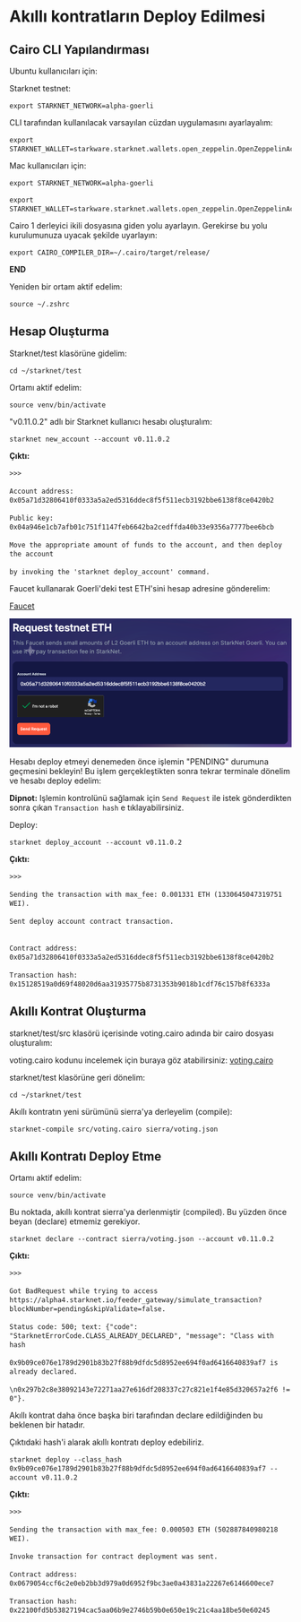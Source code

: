 # Akıllı kontratların Deploy Edilmesi

## Cairo CLI Yapılandırması

Ubuntu kullanıcıları için:

Starknet testnet:

```
export STARKNET_NETWORK=alpha-goerli
```

CLI tarafından kullanılacak varsayılan cüzdan uygulamasını ayarlayalım:

```
export STARKNET_WALLET=starkware.starknet.wallets.open_zeppelin.OpenZeppelinAccount
```

Mac kullanıcıları için:

```
export STARKNET_NETWORK=alpha-goerli
```

```
export STARKNET_WALLET=starkware.starknet.wallets.open_zeppelin.OpenZeppelinAccount
```

Cairo 1 derleyici ikili dosyasına giden yolu ayarlayın. Gerekirse bu yolu kurulumunuza uyacak şekilde uyarlayın:

```
export CAIRO_COMPILER_DIR=~/.cairo/target/release/
```

**END**

Yeniden bir ortam aktif edelim:

```
source ~/.zshrc
```

## Hesap Oluşturma

Starknet/test klasörüne gidelim:

```
cd ~/starknet/test
```

Ortamı aktif edelim:

```
source venv/bin/activate
```

"v0.11.0.2" adlı bir Starknet kullanıcı hesabı oluşturalım:

```
starknet new_account --account v0.11.0.2
```

**Çıktı:**

```
>>> 

Account address: 0x05a71d32806410f0333a5a2ed5316ddec8f5f511ecb3192bbe6138f8ce0420b2

Public key: 0x04a946e1cb7afb01c751f1147feb6642ba2cedffda40b33e9356a7777bee6bcb

Move the appropriate amount of funds to the account, and then deploy the account

by invoking the 'starknet deploy_account' command.
```

Faucet kullanarak Goerli'deki test ETH'sini hesap adresine gönderelim:

[Faucet](https://faucet.goerli.starknet.io/)

![starknet_faucet](./assets/starknet_faucet.png)

Hesabı deploy etmeyi denemeden önce işlemin "PENDING" durumuna geçmesini bekleyin! Bu işlem gerçekleştikten sonra tekrar terminale dönelim ve hesabı deploy edelim:

**Dipnot:** Işlemin kontrolünü sağlamak için `Send Request` ile istek gönderdikten sonra çıkan `Transaction hash` e tıklayabilirsiniz.

Deploy:

```
starknet deploy_account --account v0.11.0.2
```

**Çıktı:**

```
>>> 

Sending the transaction with max_fee: 0.001331 ETH (1330645047319751 WEI).

Sent deploy account contract transaction.


Contract address: 0x05a71d32806410f0333a5a2ed5316ddec8f5f511ecb3192bbe6138f8ce0420b2

Transaction hash: 0x15128519a0d69f48020d6aa31935775b8731353b9018b1cdf76c157b8f6333a
```

## Akıllı Kontrat Oluşturma

starknet/test/src klasörü içerisinde voting.cairo adında bir cairo dosyası oluşturalım:

voting.cairo kodunu incelemek için buraya göz atabilirsiniz:
[voting.cairo](./src/voting.cairo)

starknet/test klasörüne geri dönelim:

```
cd ~/starknet/test
```

Akıllı kontratın yeni sürümünü sierra'ya derleyelim (compile):

```
starknet-compile src/voting.cairo sierra/voting.json
```

## Akıllı Kontratı Deploy Etme

Ortamı aktif edelim:

```
source venv/bin/activate
```

Bu noktada, akıllı kontrat sierra'ya derlenmiştir (compiled). Bu yüzden önce beyan (declare) etmemiz gerekiyor.

```
starknet declare --contract sierra/voting.json --account v0.11.0.2
```

**Çıktı:**

```
>>> 

Got BadRequest while trying to access https://alpha4.starknet.io/feeder_gateway/simulate_transaction?blockNumber=pending&skipValidate=false.

Status code: 500; text: {"code": "StarknetErrorCode.CLASS_ALREADY_DECLARED", "message": "Class with hash 

0x9b09ce076e1789d2901b83b27f88b9dfdc5d8952ee694f0ad6416640839af7 is already declared.

\n0x297b2c8e38092143e72271aa27e616df208337c27c821e1f4e85d320657a2f6 != 0"}.
```

Akıllı kontrat daha önce başka biri tarafından declare edildiğinden bu beklenen bir hatadır.

Çıktıdaki hash'i alarak akıllı kontratı deploy edebiliriz.

```
starknet deploy --class_hash 0x9b09ce076e1789d2901b83b27f88b9dfdc5d8952ee694f0ad6416640839af7 --account v0.11.0.2
```

**Çıktı:**

```
>>> 

Sending the transaction with max_fee: 0.000503 ETH (502887840980218 WEI).

Invoke transaction for contract deployment was sent.

Contract address: 0x0679054ccf6c2e0eb2bb3d979a0d6952f9bc3ae0a43831a22267e6146600ece7

Transaction hash: 0x22100fd5b53827194cac5aa06b9e2746b59b0e650e19c21c4aa18be50e60245
```